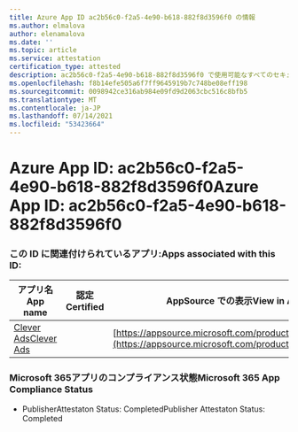 ```yaml
---
title: Azure App ID ac2b56c0-f2a5-4e90-b618-882f8d3596f0 の情報
ms.author: elmalova
author: elenamalova
ms.date: ''
ms.topic: article
ms.service: attestation
certification_type: attested
description: ac2b56c0-f2a5-4e90-b618-882f8d3596f0 で使用可能なすべてのセキュリティおよびコンプライアンス情報。
ms.openlocfilehash: f8b14efe505a6f7ff9645919b7c748be08eff198
ms.sourcegitcommit: 0098942ce316ab984e09fd9d2063cbc516c8bfb5
ms.translationtype: MT
ms.contentlocale: ja-JP
ms.lasthandoff: 07/14/2021
ms.locfileid: "53423664"
---
```

# <a name="azure-app-id-ac2b56c0-f2a5-4e90-b618-882f8d3596f0"></a><span data-ttu-id="91398-103">Azure App ID: ac2b56c0-f2a5-4e90-b618-882f8d3596f0</span><span class="sxs-lookup"><span data-stu-id="91398-103">Azure App ID: ac2b56c0-f2a5-4e90-b618-882f8d3596f0</span></span>


### <a name="apps-associated-with-this-id"></a><span data-ttu-id="91398-104">この ID に関連付けられているアプリ:</span><span class="sxs-lookup"><span data-stu-id="91398-104">Apps associated with this ID:</span></span>
| <span data-ttu-id="91398-105">**アプリ名**</span><span class="sxs-lookup"><span data-stu-id="91398-105">**App name**</span></span> | <span data-ttu-id="91398-106">**認定**</span><span class="sxs-lookup"><span data-stu-id="91398-106">**Certified**</span></span> | <span data-ttu-id="91398-107">**AppSource での表示**</span><span class="sxs-lookup"><span data-stu-id="91398-107">**View in AppSource**</span></span> |
|-|-|-|
| [<span data-ttu-id="91398-108">Clever Ads</span><span class="sxs-lookup"><span data-stu-id="91398-108">Clever Ads</span></span>](https://docs.microsoft.com/en-us/microsoft-365-app-certification/forward/WA200001182) |  | [https://appsource.microsoft.com/product/office/WA200001182](https://appsource.microsoft.com/product/office/WA200001182) |

### <a name="microsoft-365-app-compliance-status"></a><span data-ttu-id="91398-109">Microsoft 365アプリのコンプライアンス状態</span><span class="sxs-lookup"><span data-stu-id="91398-109">Microsoft 365 App Compliance Status</span></span>
- <span data-ttu-id="91398-110">PublisherAttestaton Status: Completed</span><span class="sxs-lookup"><span data-stu-id="91398-110">Publisher Attestaton Status: Completed</span></span>
